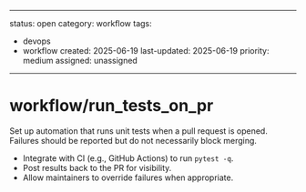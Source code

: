 ---
status: open
category: workflow
tags:
  - devops
  - workflow
created: 2025-06-19
last-updated: 2025-06-19
priority: medium
assigned: unassigned
------------------------

# workflow/run_tests_on_pr

Set up automation that runs unit tests when a pull request is opened. Failures
should be reported but do not necessarily block merging.

- Integrate with CI (e.g., GitHub Actions) to run `pytest -q`.
- Post results back to the PR for visibility.
- Allow maintainers to override failures when appropriate.
